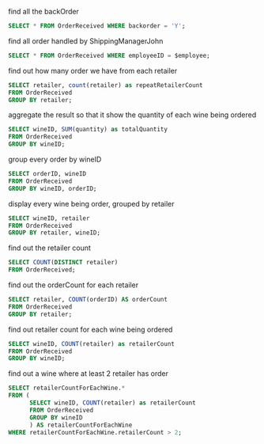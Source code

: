 find all the backOrder
```sql
SELECT * FROM OrderReceived WHERE backorder = 'Y';
```

find all order handled by ShippingManagerJohn
```sql
SELECT * FROM OrderReceived WHERE employeeID = $employee;
```

find out how many order we have from each retailer
```sql
SELECT retailer, count(retailer) as repeatRetailerCount
FROM OrderReceived
GROUP BY retailer;
```
aggregate the result so that it show the quantity of each wine being ordered
```sql
SELECT wineID, SUM(quantity) as totalQuantity
FROM OrderReceived
GROUP BY wineID;
```
group every order by wineID
```sql
SELECT orderID, wineID
FROM OrderReceived
GROUP BY wineID, orderID;
```

display every wine being order, grouped by retailer
```sql
SELECT wineID, retailer
FROM OrderReceived
GROUP BY retailer, wineID;
```

find out the retailer count
```sql
SELECT COUNT(DISTINCT retailer)
FROM OrderReceived;
```

find out the orderCount for each retailer
```sql
SELECT retailer, COUNT(orderID) AS orderCount 
FROM OrderReceived
GROUP BY retailer;
```

find out retailer count for each wine being ordered
```sql
SELECT wineID, COUNT(retailer) as retailerCount
FROM OrderReceived
GROUP BY wineID;
```

find out a wine where at least 2 retailer has order
```sql
SELECT retailerCountForEachWine.*
FROM (
      SELECT wineID, COUNT(retailer) as retailerCount
      FROM OrderReceived
      GROUP BY wineID
      ) AS retailerCountForEachWine
WHERE retailerCountForEachWine.retailerCount > 2;
```